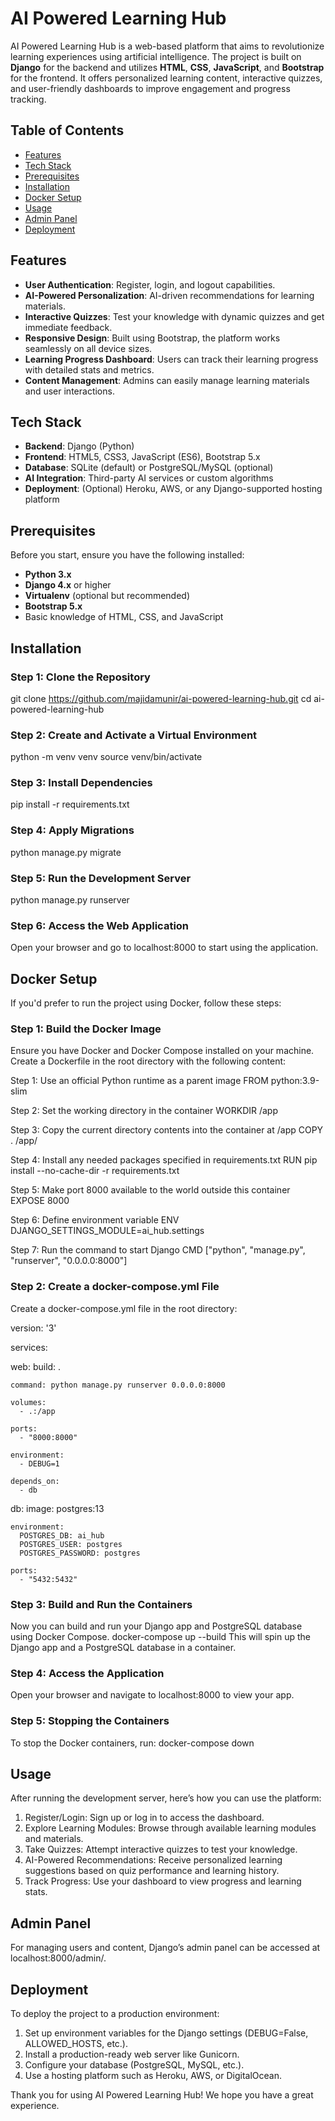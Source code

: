 # AI Powered Learning Hub

AI Powered Learning Hub is a web-based platform that aims to revolutionize learning experiences using artificial intelligence. The project is built on **Django** for the backend and utilizes **HTML**, **CSS**, **JavaScript**, and **Bootstrap** for the frontend. It offers personalized learning content, interactive quizzes, and user-friendly dashboards to improve engagement and progress tracking.

## Table of Contents

- [Features](#features)
- [Tech Stack](#tech-stack)
- [Prerequisites](#prerequisites)
- [Installation](#installation)
- [Docker Setup](#docker-setup)
- [Usage](#usage)
- [Admin Panel](#admin-panel)
- [Deployment](#deployment)

## Features

- **User Authentication**: Register, login, and logout capabilities.
- **AI-Powered Personalization**: AI-driven recommendations for learning materials.
- **Interactive Quizzes**: Test your knowledge with dynamic quizzes and get immediate feedback.
- **Responsive Design**: Built using Bootstrap, the platform works seamlessly on all device sizes.
- **Learning Progress Dashboard**: Users can track their learning progress with detailed stats and metrics.
- **Content Management**: Admins can easily manage learning materials and user interactions.

## Tech Stack

- **Backend**: Django (Python)
- **Frontend**: HTML5, CSS3, JavaScript (ES6), Bootstrap 5.x
- **Database**: SQLite (default) or PostgreSQL/MySQL (optional)
- **AI Integration**: Third-party AI services or custom algorithms
- **Deployment**: (Optional) Heroku, AWS, or any Django-supported hosting platform

## Prerequisites

Before you start, ensure you have the following installed:

- **Python 3.x**
- **Django 4.x** or higher
- **Virtualenv** (optional but recommended)
- **Bootstrap 5.x**
- Basic knowledge of HTML, CSS, and JavaScript

## Installation

### Step 1: Clone the Repository
git clone https://github.com/majidamunir/ai-powered-learning-hub.git
cd ai-powered-learning-hub

### Step 2: Create and Activate a Virtual Environment
python -m venv venv
source venv/bin/activate  

### Step 3: Install Dependencies
pip install -r requirements.txt

### Step 4: Apply Migrations
python manage.py migrate

### Step 5: Run the Development Server
python manage.py runserver

### Step 6: Access the Web Application
Open your browser and go to localhost:8000 to start using the application.

## Docker Setup

If you'd prefer to run the project using Docker, follow these steps:

### Step 1: Build the Docker Image
Ensure you have Docker and Docker Compose installed on your machine.
Create a Dockerfile in the root directory with the following content:

Step 1: Use an official Python runtime as a parent image
FROM python:3.9-slim

Step 2: Set the working directory in the container
WORKDIR /app

Step 3: Copy the current directory contents into the container at /app
COPY . /app/

Step 4: Install any needed packages specified in requirements.txt
RUN pip install --no-cache-dir -r requirements.txt

Step 5: Make port 8000 available to the world outside this container
EXPOSE 8000

Step 6: Define environment variable
ENV DJANGO_SETTINGS_MODULE=ai_hub.settings

Step 7: Run the command to start Django
CMD ["python", "manage.py", "runserver", "0.0.0.0:8000"]

### Step 2: Create a docker-compose.yml File
Create a docker-compose.yml file in the root directory:

version: '3'

services:

 web:
    build: .
    
    command: python manage.py runserver 0.0.0.0:8000
    
    volumes:
      - .:/app
      
    ports:
      - "8000:8000"
      
    environment:
      - DEBUG=1
      
    depends_on:
      - db
      
  db:
    image: postgres:13
    
    environment:
      POSTGRES_DB: ai_hub
      POSTGRES_USER: postgres
      POSTGRES_PASSWORD: postgres
      
    ports:
      - "5432:5432"
      
### Step 3: Build and Run the Containers
Now you can build and run your Django app and PostgreSQL database using Docker Compose.
docker-compose up --build
This will spin up the Django app and a PostgreSQL database in a container.

### Step 4: Access the Application
Open your browser and navigate to localhost:8000 to view your app.

### Step 5: Stopping the Containers
To stop the Docker containers, run:
docker-compose down

## Usage

After running the development server, here’s how you can use the platform:

1. Register/Login: Sign up or log in to access the dashboard.
2. Explore Learning Modules: Browse through available learning modules and materials.
3. Take Quizzes: Attempt interactive quizzes to test your knowledge.
4. AI-Powered Recommendations: Receive personalized learning suggestions based on quiz performance and learning history.
5. Track Progress: Use your dashboard to view progress and learning stats.

## Admin Panel

For managing users and content, Django’s admin panel can be accessed at localhost:8000/admin/.

## Deployment

To deploy the project to a production environment:

1. Set up environment variables for the Django settings (DEBUG=False, ALLOWED_HOSTS, etc.).
2. Install a production-ready web server like Gunicorn.
3. Configure your database (PostgreSQL, MySQL, etc.).
4. Use a hosting platform such as Heroku, AWS, or DigitalOcean.

Thank you for using AI Powered Learning Hub! We hope you have a great experience.
